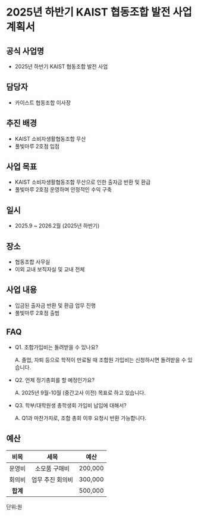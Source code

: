 2025년 하반기 KAIST 협동조합 발전 사업계획서
===

## 공식 사업명
- 2025년 하반기 KAIST 협동조합 발전 사업

## 담당자
- 카이스트 협동조합 이사장

## 추진 배경
- KAIST 소비자생활협동조합 무산
- 풀빛마루 2호점 입점

## 사업 목표
- KAIST 소비자생활협동조합 무산으로 인한 출자금 반환 및 환급
- 풀빛마루 2호점 운영하며 안정적인 수익 구축

## 일시
- 2025.9 ~ 2026.2월 (2025년 하반기)

## 장소
- 협동조합 사무실
- 이외 교내 보직자실 및 교내 전체

## 사업 내용
- 입금된 출자금 반환 및 환급 업무 진행
- 풀빛마루 2호점 출범

## FAQ

- Q1. 조합가입비는 돌려받을 수 있나요?

  A. 졸업, 자퇴 등으로 학적이 만료될 때 조합원 가입비는 신청하시면 돌려받을 수 있습니다.

- Q2. 언제 정기총회를 할 예정인가요? 

  A. 2025년 9월-10월 (중간고사 이전) 목표로 하고 있습니다.

- Q3. 학부/대학원생 총학생회 가입비 납입에 대해서?

  A. Q1과 마찬가지로, 조합 총회 이후 요청시 반환 가능합니다.


## 예산

| **비목** |        **세목**         | **예산** |
|:------:|:--------------------:|:--------:|
|  운영비   |    소모품 구매비    | 200,000 |
|  회의비  |   업무 추진 회의비  | 300,000 |
| **합계** |                      |  500,000   |
단위:원
